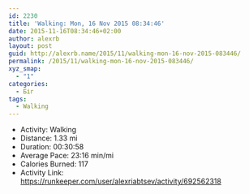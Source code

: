 ```yaml
---
id: 2230
title: 'Walking: Mon, 16 Nov 2015 08:34:46'
date: 2015-11-16T08:34:46+02:00
author: alexrb
layout: post
guid: http://alexrb.name/2015/11/walking-mon-16-nov-2015-083446/
permalink: /2015/11/walking-mon-16-nov-2015-083446/
xyz_smap:
  - "1"
categories:
  - Біг
tags:
  - Walking
---
```

<ul class="rk-list">
  <li class="rk-activity">
    Activity: Walking
  </li>
  <li class="rk-distance">
    Distance: 1.33 mi
  </li>
  <li class="rk-duration">
    Duration: 00:30:58
  </li>
  <li class="rk-avg-pace">
    Average Pace: 23:16 min/mi
  </li>
  <li class="rk-calories">
    Calories Burned: 117
  </li>
  <li class="rk-activity-link">
    Activity Link: <a href="https://runkeeper.com/user/alexriabtsev/activity/692562318">https://runkeeper.com/user/alexriabtsev/activity/692562318</a>
  </li>
</ul>